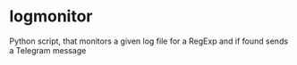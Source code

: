 # logmonitor
Python script, that monitors a given log file for a RegExp and if found sends a Telegram message
